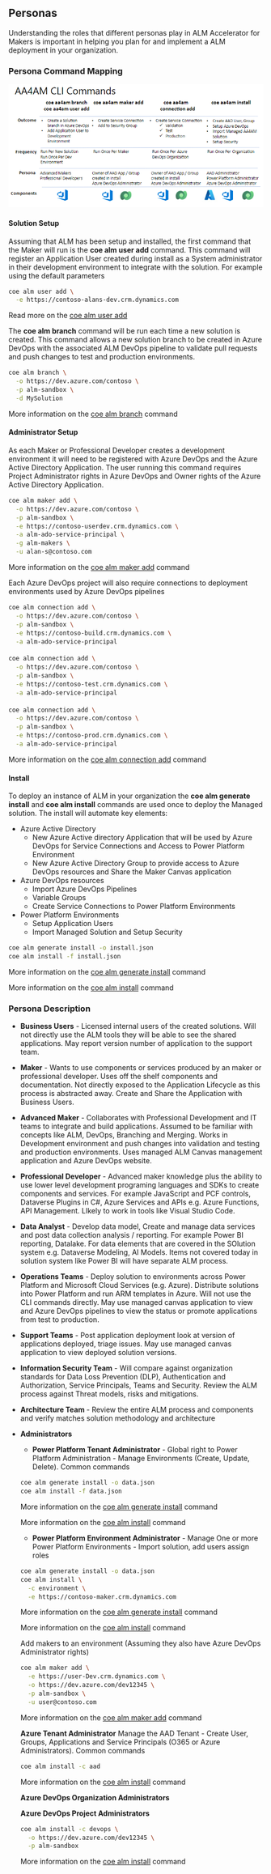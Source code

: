 ## Personas

Understanding the roles that different personas play in ALM Accelerator for Makers is important in helping you plan for and implement a ALM deployment in your organization.

### Persona Command Mapping

![Common Commands](../images/alm-command-summary.png)

#### Solution Setup

Assuming that ALM has been setup and installed, the first command that the Maker will run is the **coe alm user add** command. This command will register an Application User created during install as a System administrator in their development environment to integrate with the solution. For example using the default parameters

```bash
coe alm user add \
  -e https://contoso-alans-dev.crm.dynamics.com
```

Read more on the [coe alm user add](../help/alm/user/add.md)

The **coe alm branch** command will be run each time a new solution is created. This command allows a new solution branch to be created in Azure DevOps with the associated ALM DevOps pipeline to validate pull requests and push changes to test and production environments.

```bash
coe alm branch \
  -o https://dev.azure.com/contoso \
  -p alm-sandbox \
  -d MySolution
```

More information on the [coe alm branch](../help/alm/branch.md) command

#### Administrator Setup

As each Maker or Professional Developer creates a development environment it will need to be registered with Azure DevOps and the Azure Active Directory Application. The user running this command requires Project Administrator rights in Azure DevOps and Owner rights of the Azure Active Directory Application.

```bash
coe alm maker add \
  -o https://dev.azure.com/contoso \
  -p alm-sandbox \
  -e https://contoso-userdev.crm.dynamics.com \
  -a alm-ado-service-principal \
  -g alm-makers \
  -u alan-s@contoso.com
```

More information on the [coe alm maker add](../help/alm/maker/add.md) command

Each Azure DevOps project will also require connections to deployment environments used by Azure DevOps pipelines

```bash
coe alm connection add \
  -o https://dev.azure.com/contoso \
  -p alm-sandbox \
  -e https://contoso-build.crm.dynamics.com \
  -a alm-ado-service-principal

coe alm connection add \
  -o https://dev.azure.com/contoso \
  -p alm-sandbox \
  -e https://contoso-test.crm.dynamics.com \
  -a alm-ado-service-principal

coe alm connection add \
  -o https://dev.azure.com/contoso \
  -p alm-sandbox \
  -e https://contoso-prod.crm.dynamics.com \
  -a alm-ado-service-principal
```

More information on the [coe alm connection add](../help/alm/connection/add.md) command

#### Install

To deploy an instance of ALM in your organization the **coe alm generate install** and **coe alm install** commands are used once to deploy the Managed solution. The install will automate key elements:

- Azure Active Directory
    - New Azure Active directory Application that will be used by Azure DevOps for Service Connections and Access to Power Platform Environment
    - New Azure Active Directory Group to provide access to Azure DevOps resources and Share the Maker Canvas application
- Azure DevOps resources
    - Import Azure DevOps Pipelines
    - Variable Groups
    - Create Service Connections to Power Platform Environments
- Power Platform Environments
    - Setup Application Users
    - Import Managed Solution and Setup Security

```bash
coe alm generate install -o install.json
coe alm install -f install.json
```

More information on the [coe alm generate install](../help/alm/generate/install.md) command

More information on the [coe alm install](../help/alm/install.md) command

### Persona Description

- **Business Users** - Licensed internal users of the created solutions. Will not directly use the ALM tools they will be able to see the shared applications. May report version number of application to the support team.

- **Maker** - Wants to use components or services produced by an maker or professional developer. Uses off the shelf components and documentation. Not directly exposed to the Application Lifecycle as this process is abstracted away. Create and Share the Application with Business Users.

- **Advanced Maker** - Collaborates with Professional Development and IT teams to integrate and build applications. Assumed to be familiar with concepts like ALM, DevOps, Branching and Merging. Works in Development environment and push changes into validation and testing and production environments. Uses managed ALM Canvas management application and Azure DevOps website.

- **Professional Developer** - Advanced maker knowledge plus the ability to use lower level development programing languages and SDKs to create components and services. For example JavaScript and PCF controls, Dataverse Plugins in C#, Azure Services and APIs e.g. Azure Functions, API Management. LIkely to work in tools like Visual Studio Code.

- **Data Analyst** - Develop data model, Create and manage data services and post data collection analysis / reporting. For example Power BI reporting, Datalake. For data elements that are covered in the SOlution system e.g. Dataverse Modeling, AI Models. Items not covered today in solution system like Power BI will have separate ALM process.

- **Operations Teams** - Deploy solution to environments across Power Platform and Microsoft Cloud Services (e.g. Azure). Distribute solutions into Power Platform and run ARM templates in Azure. Will not use the CLI commands directly. May use managed canvas application to view and Azure DevOps pipelines to view the status or promote applications from test to production.

- **Support Teams** - Post application deployment look at version of applications deployed, triage issues. May use managed canvas application to view deployed solution versions.

- **Information Security Team** - Will compare against organization standards for Data Loss Prevention (DLP), Authentication and Authorization, Service Principals, Teams and Security. Review the ALM process against Threat models, risks and mitigations.

- **Architecture Team** - Review the entire ALM process and components and verify matches solution methodology and architecture

- **Administrators**
  - **Power Platform Tenant Administrator** - Global right to Power Platform Administration - Manage Environments (Create, Update, Delete). Common commands

  ```bash
  coe alm generate install -o data.json
  coe alm install -f data.json
  ```

  More information on the [coe alm generate install](../help/alm/generate/install.md) command

  More information on the [coe alm install](../help/alm/install.md) command

  - **Power Platform Environment Administrator** - Manage One or more Power Platform Environments - Import solution, add users assign roles

  ```bash
  coe alm generate install -o data.json
  coe alm install \
    -c environment \
    -e https://contoso-maker.crm.dynamics.com
  ```

  More information on the [coe alm generate install](../help/alm/generate/install.md) command

  More information on the [coe alm install](../help/alm/install.md) command

  Add makers to an environment (Assuming they also have Azure DevOps Administrator rights)

    ```bash
    coe alm maker add \
      -e https://user-Dev.crm.dynamics.com \
      -o https://dev.azure.com/dev12345 \
      -p alm-sandbox \
      -u user@contoso.com
    ```

  More information on the [coe alm maker add](../help/alm/maker/add.md) command

  **Azure Tenant Administrator** Manage the AAD Tenant - Create User, Groups,  Applications and Service Principals (O365 or Azure Administrators). Common commands

  ```bash
  coe alm install -c aad
  ```

  More information on the [coe alm install](../help/alm/install.md) command

  **Azure DevOps Organization Administrators**
  
  **Azure DevOps Project Administrators**

  ```bash
  coe alm install -c devops \
    -o https://dev.azure.com/dev12345 \
    -p alm-sandbox
  ``` 

  More information on the [coe alm install](../help/alm/install.md) command
  